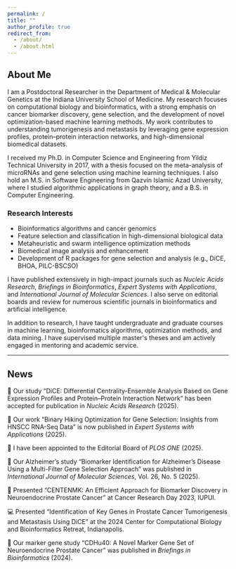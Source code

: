 ```yaml
---
permalink: /
title: ""
author_profile: true
redirect_from: 
  - /about/
  - /about.html
---
```


## About Me

I am a Postdoctoral Researcher in the Department of Medical & Molecular Genetics at the Indiana University School of Medicine. My research focuses on computational biology and bioinformatics, with a strong emphasis on cancer biomarker discovery, gene selection, and the development of novel optimization-based machine learning methods. My work contributes to understanding tumorigenesis and metastasis by leveraging gene expression profiles, protein–protein interaction networks, and high-dimensional biomedical datasets.

I received my Ph.D. in Computer Science and Engineering from Yildiz Technical University in 2017, with a thesis focused on the meta-analysis of microRNAs and gene selection using machine learning techniques. I also hold an M.S. in Software Engineering from Qazvin Islamic Azad University, where I studied algorithmic applications in graph theory, and a B.S. in Computer Engineering.

### Research Interests

- Bioinformatics algorithms and cancer genomics  
- Feature selection and classification in high-dimensional biological data  
- Metaheuristic and swarm intelligence optimization methods  
- Biomedical image analysis and enhancement  
- Development of R packages for gene selection and analysis (e.g., DiCE, BHOA, PILC-BSCSO)

I have published extensively in high-impact journals such as *Nucleic Acids Research*, *Briefings in Bioinformatics*, *Expert Systems with Applications*, and *International Journal of Molecular Sciences*. I also serve on editorial boards and review for numerous scientific journals in bioinformatics and artificial intelligence.

In addition to research, I have taught undergraduate and graduate courses in machine learning, bioinformatics algorithms, optimization methods, and data mining. I have supervised multiple master's theses and am actively engaged in mentoring and academic service.

---

## News

📢 Our study “DiCE: Differential Centrality-Ensemble Analysis Based on Gene Expression Profiles and Protein–Protein Interaction Network” has been accepted for publication in *Nucleic Acids Research* (2025).  

📢 Our work “Binary Hiking Optimization for Gene Selection: Insights from HNSCC RNA-Seq Data” is now published in *Expert Systems with Applications* (2025).  

📢 I have been appointed to the Editorial Board of *PLOS ONE* (2025).

🧠 Our Alzheimer’s study “Biomarker Identification for Alzheimer’s Disease Using a Multi-Filter Gene Selection Approach” was published in *International Journal of Molecular Sciences*, Vol. 26, No. 5 (2025).  

🧠 Presented “CENTENMK: An Efficient Approach for Biomarker Discovery in Neuroendocrine Prostate Cancer” at Cancer Research Day 2023, IUPUI.

💻 Presented “Identification of Key Genes in Prostate Cancer Tumorigenesis and Metastasis Using DiCE” at the 2024 Center for Computational Biology and Bioinformatics Retreat, Indianapolis.

🧬 Our marker gene study “CDHu40: A Novel Marker Gene Set of Neuroendocrine Prostate Cancer” was published in *Briefings in Bioinformatics* (2024).  
